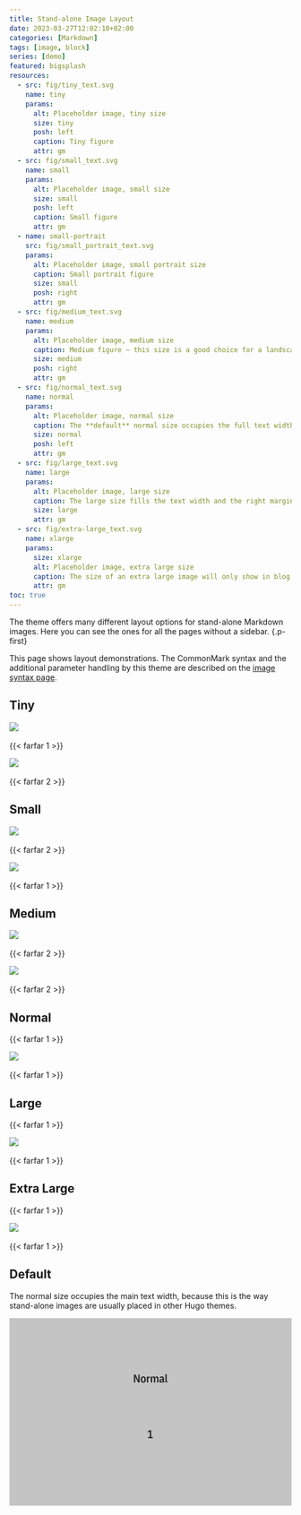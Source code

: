 ```yaml
---
title: Stand-alone Image Layout 
date: 2023-03-27T12:02:10+02:00
categories: [Markdown]
tags: [image, block]
series: [demo]
featured: bigsplash
resources:
  - src: fig/tiny_text.svg
    name: tiny
    params:
      alt: Placeholder image, tiny size
      size: tiny
      posh: left
      caption: Tiny figure
      attr: gm
  - src: fig/small_text.svg
    name: small
    params:
      alt: Placeholder image, small size
      size: small 
      posh: left
      caption: Small figure
      attr: gm
  - name: small-portrait
    src: fig/small_portrait_text.svg
    params:
      alt: Placeholder image, small portrait size
      caption: Small portrait figure
      size: small
      posh: right
      attr: gm
  - src: fig/medium_text.svg
    name: medium
    params:
      alt: Placeholder image, medium size
      caption: Medium figure – this size is a good choice for a landscape ratio. 
      size: medium 
      posh: right
      attr: gm
  - src: fig/normal_text.svg
    name: normal
    params:
      alt: Placeholder image, normal size
      caption: The **default** normal size occupies the full text width. If the margin is available, the caption is placed there.
      size: normal
      posh: left
      attr: gm
  - src: fig/large_text.svg
    name: large
    params:
      alt: Placeholder image, large size
      caption: The large size fills the text width and the right margin on documenation pages. The text of the caption is constrained to the text width. The attribution is placed in the right margin an on the right as usual.
      size: large
      attr: gm
  - src: fig/extra-large_text.svg
    name: xlarge
    params:
      size: xlarge
      alt: Placeholder image, extra large size
      caption: The size of an extra large image will only show in blog and article pages. It’s treated here like a large image, because the sidebar occupies the left margin.
      attr: gm
toc: true
---
```


The theme offers many different layout options for stand-alone Markdown images. Here you can see the ones for all the pages without a sidebar.
{.p-first}
<!--more-->

This page shows layout demonstrations. The CommonMark syntax and the additional parameter handling by this theme are described on the [image syntax page](/doc/basic/image/syntax).

## Tiny

![](tiny)

{{< farfar 1 >}}

![](tiny?posh=right)

{{< farfar 2 >}}

## Small

![](small-portrait)

{{< farfar 2 >}}

![](small)

{{< farfar 1 >}}

## Medium

![](medium)

{{< farfar 2 >}}

![](medium?posh=left)

{{< farfar 2 >}}

## Normal
{{< farfar 1 >}}

![](normal)

{{< farfar 1 >}}

## Large
{{< farfar 1 >}}

![](large)

{{< farfar 1 >}}

## Extra Large

{{< farfar 1 >}}

![](xlarge)

{{< farfar 1 >}}

## Default

The normal size occupies the main text width, because this is the way stand-alone images are usually placed in other Hugo themes.

![Placeholder image](fig/normal.svg)